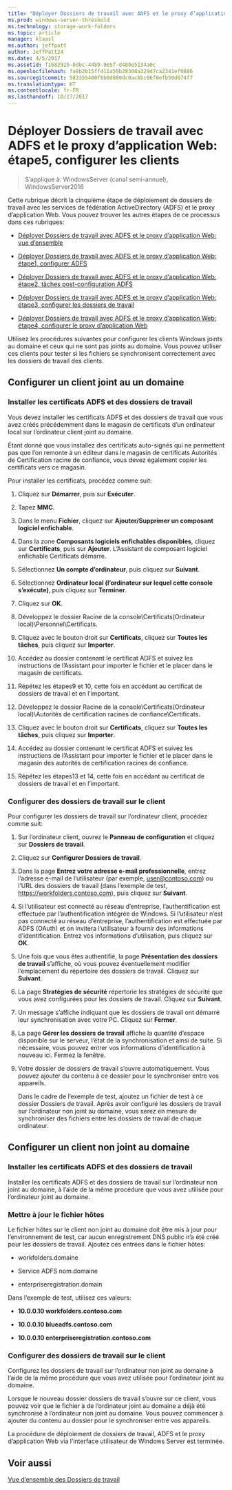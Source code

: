 ```yaml
---
title: "Déployer Dossiers de travail avec ADFS et le proxy d’application Web: Étape5, configurer les clients"
ms.prod: windows-server-threshold
ms.technology: storage-work-folders
ms.topic: article
manager: klaasl
ms.author: jeffpatt
author: JeffPatt24
ms.date: 4/5/2017
ms.assetid: f168292b-0dbc-44b9-965f-d480e5134a0c
ms.openlocfilehash: fa8b2b15ff411a59b28308a329d7ca2341ef0886
ms.sourcegitcommit: 583355400f6b0d880dc0ac6bc06f0efb50d674f7
ms.translationtype: HT
ms.contentlocale: fr-FR
ms.lasthandoff: 10/17/2017
---
```

# <a name="deploy-work-folders-with-ad-fs-and-web-application-proxy-step-5-set-up-clients"></a>Déployer Dossiers de travail avec ADFS et le proxy d’application Web: étape5, configurer les clients

>S’applique à: WindowsServer (canal semi-annuel), WindowsServer2016

Cette rubrique décrit la cinquième étape de déploiement de dossiers de travail avec les services de fédération ActiveDirectory (ADFS) et le proxy d’application Web. Vous pouvez trouver les autres étapes de ce processus dans ces rubriques:  
  
-   [Déployer Dossiers de travail avec ADFS et le proxy d’application Web: vue d’ensemble](deploy-work-folders-adfs-overview.md)  
  
-   [Déployer Dossiers de travail avec ADFS et le proxy d’application Web: étape1, configurer ADFS](deploy-work-folders-adfs-step1.md)  
  
-   [Déployer Dossiers de travail avec ADFS et le proxy d’application Web: étape2, tâches post-configuration ADFS](deploy-work-folders-adfs-step2.md)  
  
-   [Déployer Dossiers de travail avec ADFS et le proxy d’application Web: étape3, configurer les dossiers de travail](deploy-work-folders-adfs-step3.md)  
  
-   [Déployer Dossiers de travail avec ADFS et le proxy d’application Web: étape4, configurer le proxy d’application Web](deploy-work-folders-adfs-step4.md)  
  
Utilisez les procédures suivantes pour configurer les clients Windows joints au domaine et ceux qui ne sont pas joints au domaine. Vous pouvez utiliser ces clients pour tester si les fichiers se synchronisent correctement avec les dossiers de travail des clients.  
  
## <a name="set-up-a-domain-joined-client"></a>Configurer un client joint au un domaine  
  
### <a name="install-the-ad-fs-and-work-folder-certificates"></a>Installer les certificats ADFS et des dossiers de travail  
Vous devez installer les certificats ADFS et des dossiers de travail que vous avez créés précédemment dans le magasin de certificats d’un ordinateur local sur l’ordinateur client joint au domaine.  
  
Étant donné que vous installez des certificats auto-signés qui ne permettent pas que l’on remonte à un éditeur dans le magasin de certificats Autorités de Certification racine de confiance, vous devez également copier les certificats vers ce magasin.  
  
Pour installer les certificats, procédez comme suit:  
  
1.  Cliquez sur **Démarrer**, puis sur **Exécuter**.  
  
2.  Tapez **MMC**.  
  
3.  Dans le menu **Fichier**, cliquez sur **Ajouter/Supprimer un composant logiciel enfichable**.  
  
4.  Dans la zone **Composants logiciels enfichables disponibles**, cliquez sur **Certificats**, puis sur **Ajouter**. L’Assistant de composant logiciel enfichable Certificats démarre.  
  
5.  Sélectionnez **Un compte d’ordinateur**, puis cliquez sur **Suivant**.  
  
6.  Sélectionnez **Ordinateur local (l’ordinateur sur lequel cette console s’exécute)**, puis cliquez sur **Terminer**.  
  
7.  Cliquez sur **OK**.  
  
8.  Développez le dossier Racine de la console\Certificats\(Ordinateur local)\Personnel\Certificats.  
  
9. Cliquez avec le bouton droit sur **Certificats**, cliquez sur **Toutes les tâches**, puis cliquez sur **Importer**.  
  
10. Accédez au dossier contenant le certificat ADFS et suivez les instructions de l’Assistant pour importer le fichier et le placer dans le magasin de certificats.  
  
11. Répétez les étapes9 et 10, cette fois en accédant au certificat de dossiers de travail et en l’important.  
  
12. Développez le dossier Racine de la console\Certificats\(Ordinateur local)\Autorités de certification racines de confiance\Certificats.  
  
13. Cliquez avec le bouton droit sur **Certificats**, cliquez sur **Toutes les tâches**, puis cliquez sur **Importer**.  
  
14. Accédez au dossier contenant le certificat ADFS et suivez les instructions de l’Assistant pour importer le fichier et le placer dans le magasin des autorités de certification racines de confiance.  
  
15. Répétez les étapes13 et 14, cette fois en accédant au certificat de dossiers de travail et en l’important.  
  
### <a name="configure-work-folders-on-the-client"></a>Configurer des dossiers de travail sur le client  
Pour configurer les dossiers de travail sur l’ordinateur client, procédez comme suit:  
  
1.  Sur l’ordinateur client, ouvrez le **Panneau de configuration** et cliquez sur **Dossiers de travail**.  
  
2.  Cliquez sur **Configurer Dossiers de travail**.  
  
3.  Dans la page **Entrez votre adresse e-mail professionnelle**, entrez l’adresse e-mail de l’utilisateur (par exemple, user@contoso.com) ou l’URL des dossiers de travail (dans l’exemple de test, https://workfolders.contoso.com), puis cliquez sur **Suivant**.  
  
4.  Si l’utilisateur est connecté au réseau d’entreprise, l’authentification est effectuée par l’authentification intégrée de Windows. Si l’utilisateur n’est pas connecté au réseau d’entreprise, l’authentification est effectuée par ADFS (OAuth) et on invitera l’utilisateur à fournir des informations d’identification. Entrez vos informations d’utilisation, puis cliquez sur **OK**.  
  
5.  Une fois que vous êtes authentifié, la page **Présentation des dossiers de travail** s’affiche, où vous pouvez éventuellement modifier l’emplacement du répertoire des dossiers de travail. Cliquez sur **Suivant**.  
  
6.  La page **Stratégies de sécurité** répertorie les stratégies de sécurité que vous avez configurées pour les dossiers de travail. Cliquez sur **Suivant**.  
  
7.  Un message s’affiche indiquant que les dossiers de travail ont démarré leur synchronisation avec votre PC. Cliquez sur **Fermer**.  
  
8.  La page **Gérer les dossiers de travail** affiche la quantité d’espace disponible sur le serveur, l’état de la synchronisation et ainsi de suite. Si nécessaire, vous pouvez entrer vos informations d’identification à nouveau ici. Fermez la fenêtre.  
  
9. Votre dossier de dossiers de travail s’ouvre automatiquement. Vous pouvez ajouter du contenu à ce dossier pour le synchroniser entre vos appareils.  
  
    Dans le cadre de l’exemple de test, ajoutez un fichier de test à ce dossier Dossiers de travail. Après avoir configuré les dossiers de travail sur l’ordinateur non joint au domaine, vous serez en mesure de synchroniser des fichiers entre les dossiers de travail de chaque ordinateur.  
  
## <a name="set-up-a-non-domain-joined-client"></a>Configurer un client non joint au domaine  
  
### <a name="install-the-ad-fs-and-work-folder-certificates"></a>Installer les certificats ADFS et des dossiers de travail  
Installer les certificats ADFS et des dossiers de travail sur l’ordinateur non joint au domaine, à l’aide de la même procédure que vous avez utilisée pour l’ordinateur joint au domaine.  
  
### <a name="update-the-hosts-file"></a>Mettre à jour le fichier hôtes  
Le fichier hôtes sur le client non joint au domaine doit être mis à jour pour l’environnement de test, car aucun enregistrement DNS public n’a été créé pour les dossiers de travail. Ajoutez ces entrées dans le fichier hôtes:  
  
-  workfolders.domaine  
  
-  Service ADFS nom.domaine  
  
-  enterpriseregistration.domain  
  
Dans l’exemple de test, utilisez ces valeurs:  
  
-  **10.0.0.10 workfolders.contoso.com**  
  
-  **10.0.0.10 blueadfs.contoso.com**  
  
-  **10.0.0.10 enterpriseregistration.contoso.com**  
  
### <a name="configure-work-folders-on-the-client"></a>Configurer des dossiers de travail sur le client  
Configurez les dossiers de travail sur l’ordinateur non joint au domaine à l’aide de la même procédure que vous avez utilisée pour l’ordinateur joint au domaine.  
  
Lorsque le nouveau dossier dossiers de travail s’ouvre sur ce client, vous pouvez voir que le fichier à de l’ordinateur joint au domaine a déjà été synchronisé à l’ordinateur non joint au domaine. Vous pouvez commencer à ajouter du contenu au dossier pour le synchroniser entre vos appareils.  
  
La procédure de déploiement de dossiers de travail, ADFS et le proxy d’application Web via l’interface utilisateur de Windows Server est terminée.  
  
## <a name="see-also"></a>Voir aussi  
[Vue d’ensemble des Dossiers de travail](Work-Folders-Overview.md)  
  

